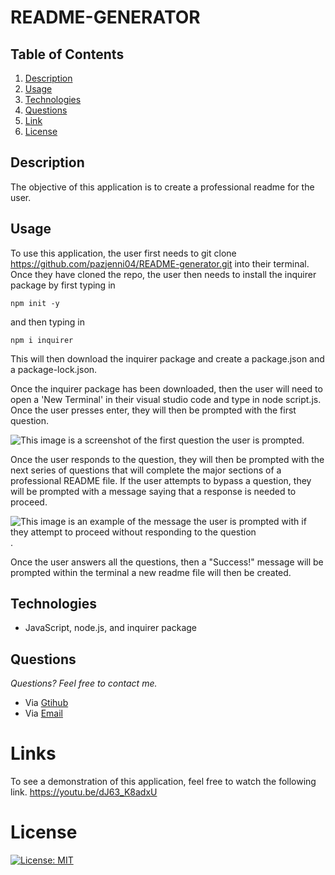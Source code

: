 # README-GENERATOR

## **Table of Contents**
1. [Description](#description)
2. [Usage](#usage)
3. [Technologies](#technologies)
4. [Questions](#questions)
5. [Link](#links)
5. [License](#license)

## **Description**
The objective of this application is to create a professional readme for the user.

## **Usage**
To use this application, the user first needs to git clone https://github.com/pazjenni04/README-generator.git into their terminal.  Once they have cloned the repo, the user then needs to install the inquirer package by first typing in 

```npm init -y```

and then typing in

```npm i inquirer```

This will then download the inquirer package and create a package.json and a package-lock.json.

Once the inquirer package has been downloaded, then the user will need to open a 'New Terminal' in their visual studio code and type in node script.js.  Once the user presses enter, they will then be prompted with the first question. 

![This image is a screenshot of the first question the user is prompted](https://raw.githubusercontent.com/pazjenni04/README-generator/main/images/first-question_image.PNG).  

Once the user responds to the question, they will then be prompted with the next series of questions that will complete the major sections of a professional README file.  If the user attempts to bypass a question, they will be prompted with a message saying that a response is needed to proceed. 

![This image is an example of the message the user is prompted with if they attempt to proceed without responding to the question](https://raw.githubusercontent.com/pazjenni04/README-generator/main/images/missed-response_image.PNG).  

Once the user answers all the questions, then a "Success!" message will be prompted within the terminal a new readme file will then be created.

## **Technologies**
* JavaScript, node.js, and inquirer package

## **Questions**

*Questions? Feel free to contact me.*
* Via [Gtihub](https://github.com/pazjenni04)
* Via [Email](pazjenni1331@gmail.com)


# Links
To see a demonstration of this application, feel free to watch the following link.
https://youtu.be/dJ63_K8adxU

# License
[![License: MIT](https://img.shields.io/badge/License-MIT-yellow.svg)](https://opensource.org/licenses/MIT)
